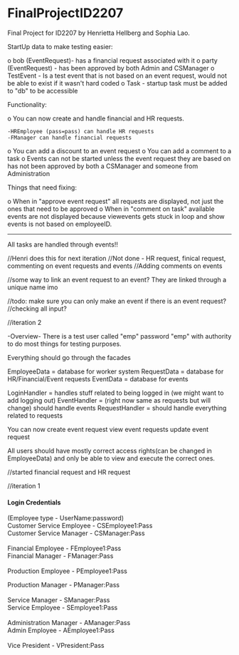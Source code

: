 # FinalProjectID2207

Final Project for ID2207 by Henrietta Hellberg and Sophia Lao.

StartUp data to make testing easier:

  o bob (EventRequest)- has a financial request associated with it
  o party (EventRequest) - has been approved by both Admin and CSManager
  o TestEvent - Is a test event that is not based on an event request, would not be able to exist if it wasn't hard coded
  o Task - startup task must be added to "db" to be accessible

Functionality:

  o You can now create and handle financial and HR requests.

    -HREmployee (pass=pass) can handle HR requests
    -FManager can handle financial requests

  o You can add a discount to an event request
  o You can add a comment to a task
  o Events can not be started unless the event request they are based on has not been approved by both a CSManager and someone from Administration

Things that need fixing:

  o When in "approve event request" all requests are displayed, not just the ones that need to be approved
  o When in "comment on task" available events are not displayed because viewevents gets stuck in loop and show events is not based on employeeID.

--------------------------
All tasks are handled through events!!

//Henri does this for next iteration
//Not done - HR request, finical request, commenting on event requests and events
//Adding comments on events

//some way to link an event request to an event?
They are linked through a unique name imo


//todo: make sure you can only make an event if there is an event request?
//checking all input?

//iteration 2

-Overview-
There is a test user called "emp" password "emp" with authority to do most things for testing purposes.

Everything should go through the facades

EmployeeData = database for worker system
RequestData = database for HR/Financial/Event requests
EventData = database for events

LoginHandler = handles stuff related to being logged in (we might want to add logging out)
EventHandler = (right now same as requests but will change) should handle events
RequestHandler = should handle everything related to requests

You can now
create event request
view event requests
update event request


All users should have mostly correct access rights(can be changed in EmployeeData) and only be able to view and execute the correct ones.

//started financial request and HR request

//iteration 1
#### Login Credentials

(Employee type - UserName:password)<br/>
Customer Service Employee - CSEmployee1:Pass<br/>
Customer Service Manager - CSManager:Pass<br/>
<br/>
Financial Employee - FEmployee1:Pass<br/>
Financial Manager - FManager:Pass<br/>
<br/>
Production Employee - PEmployee1:Pass<br/>

Production Manager - PManager:Pass<br/>
<br/>
Service Manager - SManager:Pass<br/>
Service Employee - SEmployee1:Pass<br/>
<br/>
Administration Manager - AManager:Pass<br/>
Admin Employee - AEmployee1:Pass<br/>
<br/>
Vice President - VPresident:Pass<br/>
